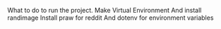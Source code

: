 What to do to run the project.
Make Virtual Environment
And install randimage
Install praw for reddit
And dotenv for environment variables
